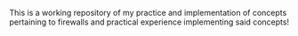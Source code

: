 This is a working repository of my practice and implementation of concepts pertaining to firewalls and practical experience implementing said concepts! 
